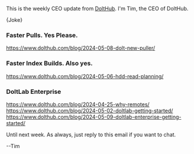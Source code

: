 This is the weekly CEO update from [DoltHub](https://www.dolthub.com/). I'm Tim, the CEO of DoltHub. 

{Joke}

### Faster Pulls. Yes Please.

https://www.dolthub.com/blog/2024-05-08-dolt-new-puller/

### Faster Index Builds. Also yes.

https://www.dolthub.com/blog/2024-05-06-hdd-read-planning/

### DoltLab Enterprise

https://www.dolthub.com/blog/2024-04-25-why-remotes/
https://www.dolthub.com/blog/2024-05-02-doltlab-getting-started/
https://www.dolthub.com/blog/2024-05-09-doltlab-enterprise-getting-started/

Until next week. As always, just reply to this email if you want to chat.

--Tim